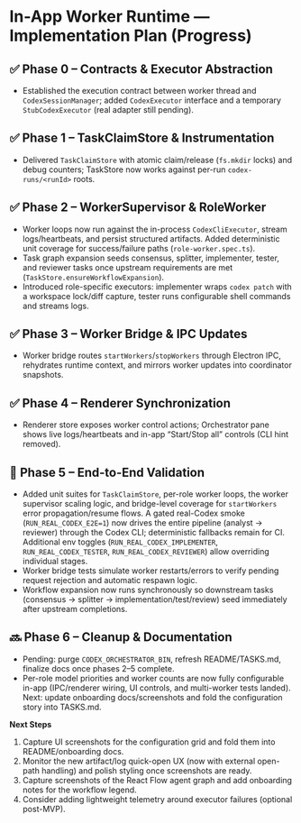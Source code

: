 # In-App Worker Runtime — Implementation Plan (Progress)

## ✅ Phase 0 – Contracts & Executor Abstraction
- Established the execution contract between worker thread and `CodexSessionManager`; added `CodexExecutor` interface and a temporary `StubCodexExecutor` (real adapter still pending).

## ✅ Phase 1 – TaskClaimStore & Instrumentation
- Delivered `TaskClaimStore` with atomic claim/release (`fs.mkdir` locks) and debug counters; TaskStore now works against per-run `codex-runs/<runId>` roots.

## ✅ Phase 2 – WorkerSupervisor & RoleWorker
- Worker loops now run against the in-process `CodexCliExecutor`, stream logs/heartbeats, and persist structured artifacts. Added deterministic unit coverage for success/failure paths (`role-worker.spec.ts`).
- Task graph expansion seeds consensus, splitter, implementer, tester, and reviewer tasks once upstream requirements are met (`TaskStore.ensureWorkflowExpansion`).
- Introduced role-specific executors: implementer wraps `codex patch` with a workspace lock/diff capture, tester runs configurable shell commands and streams logs.

## ✅ Phase 3 – Worker Bridge & IPC Updates
- Worker bridge routes `startWorkers`/`stopWorkers` through Electron IPC, rehydrates runtime context, and mirrors worker updates into coordinator snapshots.

## ✅ Phase 4 – Renderer Synchronization
- Renderer store exposes worker control actions; Orchestrator pane shows live logs/heartbeats and in-app “Start/Stop all” controls (CLI hint removed).

## 🔄 Phase 5 – End-to-End Validation
- Added unit suites for `TaskClaimStore`, per-role worker loops, the worker supervisor scaling logic, and bridge-level coverage for `startWorkers` error propagation/resume flows. A gated real-Codex smoke (`RUN_REAL_CODEX_E2E=1`) now drives the entire pipeline (analyst → reviewer) through the Codex CLI; deterministic fallbacks remain for CI. Additional env toggles (`RUN_REAL_CODEX_IMPLEMENTER`, `RUN_REAL_CODEX_TESTER`, `RUN_REAL_CODEX_REVIEWER`) allow overriding individual stages.
- Worker bridge tests simulate worker restarts/errors to verify pending request rejection and automatic respawn logic.
- Workflow expansion now runs synchronously so downstream tasks (consensus → splitter → implementation/test/review) seed immediately after upstream completions.

## 🔜 Phase 6 – Cleanup & Documentation
- Pending: purge `CODEX_ORCHESTRATOR_BIN`, refresh README/TASKS.md, finalize docs once phases 2–5 complete.
- Per-role model priorities and worker counts are now fully configurable in-app (IPC/renderer wiring, UI controls, and multi-worker tests landed). Next: update onboarding docs/screenshots and fold the configuration story into TASKS.md.

**Next Steps**
1. Capture UI screenshots for the configuration grid and fold them into README/onboarding docs.
2. Monitor the new artifact/log quick-open UX (now with external open-path handling) and polish styling once screenshots are ready.
3. Capture screenshots of the React Flow agent graph and add onboarding notes for the workflow legend.
4. Consider adding lightweight telemetry around executor failures (optional post-MVP).
